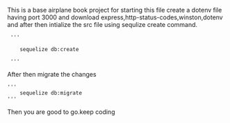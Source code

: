 This is a base airplane book project for starting this file create a dotenv file having port 3000
and download express,http-status-codes,winston,dotenv and after then intialize the src file using sequlize create command.

     '''

        sequelize db:create

     '''

After then migrate the changes

    '''
        sequelize db:migrate
    '''

Then you are good to go.keep coding
